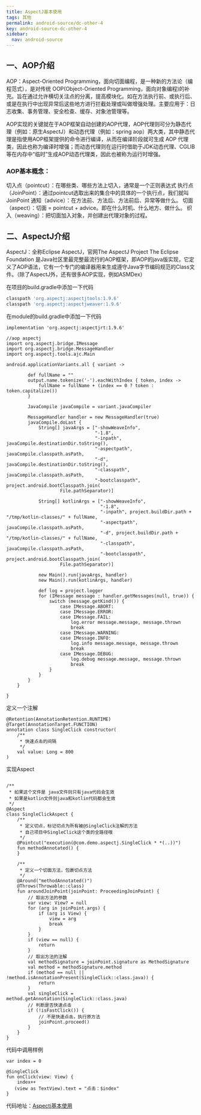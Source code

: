 ```yaml
---
title: AspectJ基本使用
tags: 其他
permalink: android-source/dc-other-4
key: android-source-dc-other-4
sidebar:
  nav: android-source
---
```


## 一、AOP介绍

AOP：Aspect-Oriented Programming，面向切面编程，是一种新的方法论（编程范式），是对传统 OOP(Object-Oriented Programming，面向对象编程)的补充。旨在通过允许横切关注点的分离，提高模块化。如在方法执行前、或执行后、或是在执行中出现异常后这些地方进行拦截处理或叫做增强处理。主要应用于：日志收集、事务管理、安全检查、缓存、对象池管理等。

AOP实现的关键就在于AOP框架自动创建的AOP代理，AOP代理则可分为静态代理（例如：原生AspectJ）和动态代理（例如：spring aop）两大类，其中静态代理是指使用AOP框架提供的命令进行编译，从而在编译阶段就可生成 AOP 代理类，因此也称为编译时增强；而动态代理则在运行时借助于JDK动态代理、CGLIB等在内存中“临时”生成AOP动态代理类，因此也被称为运行时增强。

### AOP基本概念：

切入点（pointcut）：在哪些类、哪些方法上切入，通常是一个正则表达式
执行点（JoinPoint）：通过pointcut选取出来的集合中的具体的一个执行点，我们就叫JoinPoint
通知（advice）：在方法前、方法后、方法前后、异常等做什么。
切面（aspect）：切面 = pointcut + advice。即在什么时机、什么地方、做什么。
织入（weaving）：把切面加入对象，并创建出代理对象的过程。

<!--more-->

## 二、AspectJ介绍

AspectJ：全称Eclipse AspectJ，官网The AspectJ Project  The Eclipse Foundation 是Java社区里最完整最流行的AOP框架，即AOP的java版实现，它定义了AOP语法，它有一个专门的编译器用来生成遵守Java字节编码规范的Class文件。（除了AspectJ外，还有很多AOP实现，例如ASMDex）



在项目的build.gradle中添加一下代码

```groovy
classpath 'org.aspectj:aspectjtools:1.9.6'
classpath 'org.aspectj:aspectjweaver:1.9.6'

```

在module的build.gradle中添加一下代码

```
implementation 'org.aspectj:aspectjrt:1.9.6'
```



```
//aop aspectj
import org.aspectj.bridge.IMessage
import org.aspectj.bridge.MessageHandler
import org.aspectj.tools.ajc.Main

android.applicationVariants.all { variant ->

        def fullName = ""
        output.name.tokenize('-').eachWithIndex { token, index ->
            fullName = fullName + (index == 0 ? token : token.capitalize())
        }

        JavaCompile javaCompile = variant.javaCompiler

        MessageHandler handler = new MessageHandler(true)
        javaCompile.doLast {
            String[] javaArgs = ["-showWeaveInfo",
                                 "-1.8",
                                 "-inpath", javaCompile.destinationDir.toString(),
                                 "-aspectpath", javaCompile.classpath.asPath,
                                 "-d", javaCompile.destinationDir.toString(),
                                 "-classpath", javaCompile.classpath.asPath,
                                 "-bootclasspath", project.android.bootClasspath.join(
                    File.pathSeparator)]

            String[] kotlinArgs = ["-showWeaveInfo",
                                   "-1.8",
                                   "-inpath", project.buildDir.path + "/tmp/kotlin-classes/" + fullName,
                                   "-aspectpath", javaCompile.classpath.asPath,
                                   "-d", project.buildDir.path + "/tmp/kotlin-classes/" + fullName,
                                   "-classpath", javaCompile.classpath.asPath,
                                   "-bootclasspath", project.android.bootClasspath.join(
                    File.pathSeparator)]

            new Main().run(javaArgs, handler)
            new Main().run(kotlinArgs, handler)

            def log = project.logger
            for (IMessage message : handler.getMessages(null, true)) {
                switch (message.getKind()) {
                    case IMessage.ABORT:
                    case IMessage.ERROR:
                    case IMessage.FAIL:
                        log.error message.message, message.thrown
                        break
                    case IMessage.WARNING:
                    case IMessage.INFO:
                        log.info message.message, message.thrown
                        break
                    case IMessage.DEBUG:
                        log.debug message.message, message.thrown
                        break
                }
            }
        }
    }

}
```





定义一个注解

```
@Retention(AnnotationRetention.RUNTIME)
@Target(AnnotationTarget.FUNCTION)
annotation class SingleClick constructor(
    /**
     * 快速点击的间隔
     */
    val value: Long = 800
)
```



实现Aspect

```

/**
 * 如果这个文件是 java文件则只有java代码会生效
 * 如果是kotlin文件则java和kotlin代码都会生效
 */
@Aspect
class SingleClickAspect {
    /**
     * 定义切点，标记切点为所有被@SingleClick注解的方法
     * 自己项目中SingleClick这个类的全路径哦
     */
    @Pointcut("execution(@com.demo.aspectj.SingleClick * *(..))")
    fun methodAnnotated() {
    }

    /**
     * 定义一个切面方法，包裹切点方法
     */
    @Around("methodAnnotated()")
    @Throws(Throwable::class)
    fun aroundJoinPoint(joinPoint: ProceedingJoinPoint) {
        // 取出方法的参数
        var view: View? = null
        for (arg in joinPoint.args) {
            if (arg is View) {
                view = arg
                break
            }
        }
        if (view == null) {
            return
        }
        // 取出方法的注解
        val methodSignature = joinPoint.signature as MethodSignature
        val method = methodSignature.method
        if (method == null || !method.isAnnotationPresent(SingleClick::class.java)) {
            return
        }
        val singleClick = method.getAnnotation(SingleClick::class.java)
        // 判断是否快速点击
        if (!isFastClick()) {
            // 不是快速点击，执行原方法
            joinPoint.proceed()
        }
    }
}
```



代码中调用样例

```
var index = 0

@SingleClick
fun onClick(view: View) {
    index++
   (view as TextView).text = "点击：$index"
}
```



代码地址：[Aspectj基本使用](https://github.com/QingDian-Fan/ArchitectureProjects/tree/master/AspectjProject)
